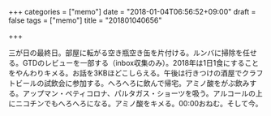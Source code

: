 +++
categories = ["memo"]
date = "2018-01-04T06:56:52+09:00"
draft = false
tags = ["memo"]
title = "201801040656"

+++

三が日の最終日。部屋に転がる空き瓶空き缶を片付ける。ルンバに掃除を任せる。GTDのレビューを一部する（inbox収集のみ）。2018年は1日1食にすることをやんわりキメる。お話を3KBほどこしらえる。午後は行きつけの酒屋でクラフトビールの試飲会に参加する。へろへろに飲んで帰宅。アミノ酸をがぶ飲みする。アップマン・ペティコロナ、パルタガス・ショーツを吸う。アルコールの上にニコチンでもへろへろになる。アミノ酸をキメる。00:00おねむ。そして今。

